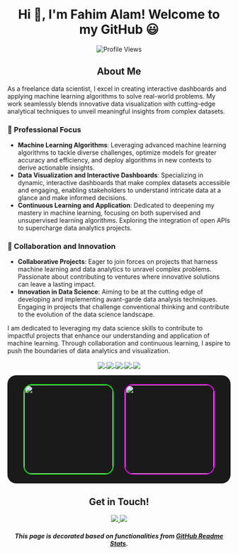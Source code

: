 <h1 align="center">Hi 👋, I'm Fahim Alam! Welcome to my GitHub 😃</h1>

<p align="center">
  <img src="https://komarev.com/ghpvc/?username=fahimalamabir" alt="Profile Views" />
</p>


<h2 align="center">About Me</h2>

<p>As a freelance data scientist, I excel in creating interactive dashboards and applying machine learning algorithms to solve real-world problems. My work seamlessly blends innovative data visualization with cutting-edge analytical techniques to unveil meaningful insights from complex datasets.</p>

<h3>🎯 Professional Focus</h3>

- **Machine Learning Algorithms**: Leveraging advanced machine learning algorithms to tackle diverse challenges, optimize models for greater accuracy and efficiency, and deploy algorithms in new contexts to derive actionable insights.
- **Data Visualization and Interactive Dashboards**: Specializing in dynamic, interactive dashboards that make complex datasets accessible and engaging, enabling stakeholders to understand intricate data at a glance and make informed decisions.
- **Continuous Learning and Application**: Dedicated to deepening my mastery in machine learning, focusing on both supervised and unsupervised learning algorithms. Exploring the integration of open APIs to supercharge data analytics projects.

<h3>🤝 Collaboration and Innovation</h3>

- **Collaborative Projects**: Eager to join forces on projects that harness machine learning and data analytics to unravel complex problems. Passionate about contributing to ventures where innovative solutions can leave a lasting impact.
- **Innovation in Data Science**: Aiming to be at the cutting edge of developing and implementing avant-garde data analysis techniques. Engaging in projects that challenge conventional thinking and contribute to the evolution of the data science landscape.

<p>I am dedicated to leveraging my data science skills to contribute to impactful projects that enhance our understanding and application of machine learning. Through collaboration and continuous learning, I aspire to push the boundaries of data analytics and visualization.</p>

<p align="center">
  <a href="https://github.com/fahimalamabir/datatuneanalytics">
    <img align="center" src="https://github-readme-stats.vercel.app/api/pin/?username=fahimalamabir&repo=datatuneanalytics&show_owner=false&theme=vision-friendly-dark" />
  </a>
  <a href="https://github.com/fahimalamabir/projects">
    <img align="center" src="https://github-readme-stats.vercel.app/api/pin/?username=fahimalamabir&repo=projects&show_owner=false&theme=vision-friendly-dark" />
  </a>
  <a href="https://github.com/fahimalamabir/powerBI">
    <img align="center" src="https://github-readme-stats.vercel.app/api/pin/?username=fahimalamabir&repo=powerBI&show_owner=false&theme=vision-friendly-dark" />
  </a>
    <a href="https://github.com/fahimalamabir/sql">
    <img align="center" src="https://github-readme-stats.vercel.app/api/pin/?username=fahimalamabir&repo=sql&show_owner=false&theme=vision-friendly-dark" />
  </a>
  <a href="https://github.com/fahimalamabir/ONC">
    <img align="center" src="https://github-readme-stats.vercel.app/api/pin/?username=fahimalamabir&repo=ONC&show_owner=false&theme=vision-friendly-dark" />
  </a>
</p>

<p align="center" style="background-color: #1a1a1a; padding: 20px; border-radius: 20px;">
  <a href="https://github-readme-stats.vercel.app/api?username=fahimalamabir&show_icons=true&theme=highcontrast&border_radius=30&rank_icon=github&include_all_commits=false&custom_title=GitHub%20Stats&number_format=long&card_width=420" style="margin-right: 20px;">
    <img height="200" align="center" src="https://github-readme-stats.vercel.app/api?username=fahimalamabir&show_icons=true&theme=highcontrast&border_radius=30&rank_icon=github&include_all_commits=false&custom_title=GitHub%20Stats&number_format=long&card_width=420" style="border: 2px solid #00ff00; border-radius: 20px;" />
  </a>
  <a href="https://github-readme-stats.vercel.app/api/top-langs/?username=fahimalamabir&theme=highcontrast&layout=compact&size_weight=0.2&count_weight=0.8&langs_count=10&border_radius=30&card_width=375&exclude_repo=staged-recipes,lammps,sphractal-feedstock&hide=scilab,assembly,html,javascript,batchfile,hack,makefile">
    <img height="200" align="center" src="https://github-readme-stats.vercel.app/api/top-langs/?username=fahimalamabir&theme=highcontrast&layout=compact&size_weight=0.2&count_weight=0.8&langs_count=10&border_radius=30&card_width=377&exclude_repo=staged-recipes,lammps,sphractal-feedstock&hide=scilab,assembly,html,javascript,batchfile,hack,makefile" style="border: 2px solid #ff00ff; border-radius: 20px;" />
  </a>
</p>



<h2 align="center">Get in Touch!</h2>

<p align="center">
  <a href="https://www.linkedin.com/in/fahim-alam-b71a5b1a1/">
    <img src="https://img.shields.io/badge/-LinkedIn-blue?style=flat-square&logo=Linkedin&logoColor=white" />
  </a>
  <a href="mailto:abir29793@gmail.com">
    <img src="https://img.shields.io/badge/Gmail-d14836?style=flat-square&logo=Gmail&logoColor=white" />
  </a>
</p>

<h5 align="center">This page is decorated based on functionalities from <a href="https://github.com/fahimalamabir/github-readme-stats">GitHub Readme Stats</a>.</h5>
